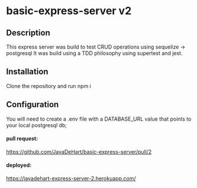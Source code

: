 # basic-express-server v2

## Description
This express server was build to test CRUD operations using sequelize -> postgresql
It was build using a TDD philosophy using supertest and jest.

## Installation
Clone the repository and run npm i

## Configuration
You will need to create a .env file with a DATABASE_URL value that points to your local postgresql db;

#### pull request: 
https://github.com/JayaDeHart/basic-express-server/pull/2

#### deployed:
https://jayadehart-express-server-2.herokuapp.com/


